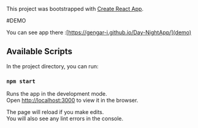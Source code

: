 This project was bootstrapped with [Create React App](https://github.com/facebook/create-react-app).

#DEMO

You can see app there :[https://gengar-i.github.io/Day-NightApp/](demo)

## Available Scripts

In the project directory, you can run:

### `npm start`

Runs the app in the development mode.<br />
Open [http://localhost:3000](http://localhost:3000) to view it in the browser.

The page will reload if you make edits.<br />
You will also see any lint errors in the console.

